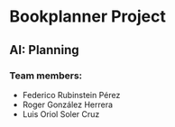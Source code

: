 # Bookplanner Project
## AI: Planning
### Team members:
- Federico Rubinstein Pérez
- Roger González Herrera
- Luis Oriol Soler Cruz

